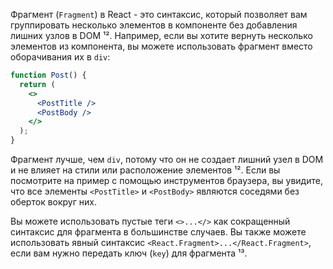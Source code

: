 Фрагмент (`Fragment`) в React - это синтаксис, который позволяет вам группировать несколько элементов в компоненте без добавления лишних узлов в DOM ¹². Например, если вы хотите вернуть несколько элементов из компонента, вы можете использовать фрагмент вместо оборачивания их в `div`:

```jsx
function Post() {
  return (
    <>
      <PostTitle />
      <PostBody />
    </>
  );
}
```

Фрагмент лучше, чем `div`, потому что он не создает лишний узел в DOM и не влияет на стили или расположение элементов ¹². Если вы посмотрите на пример с помощью инструментов браузера, вы увидите, что все элементы `<PostTitle>` и `<PostBody>` являются соседями без оберток вокруг них.

Вы можете использовать пустые теги `<>...</>` как сокращенный синтаксис для фрагмента в большинстве случаев. Вы также можете использовать явный синтаксис `<React.Fragment>...</React.Fragment>`, если вам нужно передать ключ (`key`) для фрагмента ¹³.
